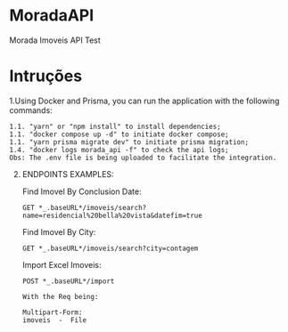# MoradaAPI
 Morada Imoveis API Test

# Intruções
 1.Using Docker and Prisma, you can run the application with the following commands:

    1.1. "yarn" or "npm install" to install dependencies;
    1.1. "docker compose up -d" to initiate docker compose;
    1.1. "yarn prisma migrate dev" to initiate prisma migration;
    1.4. "docker logs morada_api -f" to check the api logs;
    Obs: The .env file is being uploaded to facilitate the integration.
    

 2. ENDPOINTS EXAMPLES:
    
    Find Imovel By Conclusion Date:

    `GET *_.baseURL*/imoveis/search?name=residencial%20bella%20vista&datefim=true`

    Find Imovel By City:

    `GET *_.baseURL*/imoveis/search?city=contagem`


    Import Excel Imoveis:

    `POST *_.baseURL*/import` 
    
        With the Req being:
        
        Multipart-Form:
        imoveis  -  File